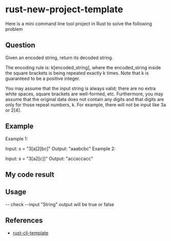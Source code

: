 # rust-new-project-template
Here is a mini command line tool project in Rust to solve the following problem

## Question
Given an encoded string, return its decoded string.

The encoding rule is: k[encoded_string], where the encoded_string inside the square brackets is being repeated exactly k times. Note that k is guaranteed to be a positive integer.

You may assume that the input string is always valid; there are no extra white spaces, square brackets are well-formed, etc. Furthermore, you may assume that the original data does not contain any digits and that digits are only for those repeat numbers, k. For example, there will not be input like 3a or 2[4].

## Example
Example 1:

Input: s = "3[a]2[bc]"
Output: "aaabcbc"
Example 2:

Input: s = "3[a2[c]]"
Output: "accaccacc"

## My code result




## Usage
-- check --input "String"
output will be true or false

## References

* [rust-cli-template](https://github.com/kbknapp/rust-cli-template)

